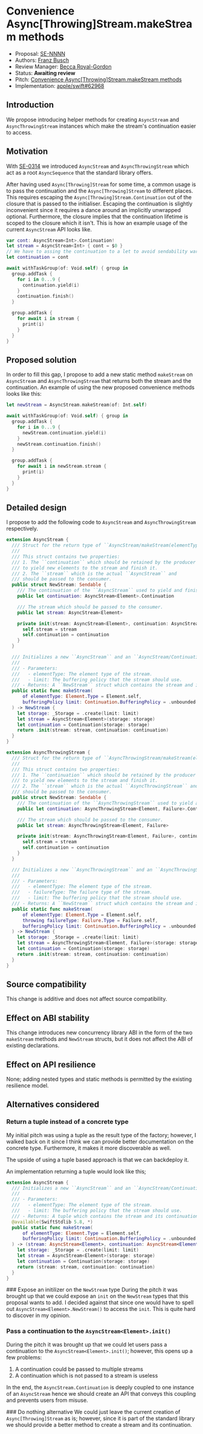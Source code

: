 # Convenience Async[Throwing]Stream.makeStream methods

* Proposal: [SE-NNNN](NNNN-async-stream-factory.md)
* Authors: [Franz Busch](https://github.com/FranzBusch)
* Review Manager: [Becca Royal-Gordon](https://github.com/beccadax)
* Status: **Awaiting review**
* Pitch: [Convenience Async[Throwing]Stream.makeStream methods](https://forums.swift.org/t/pitch-convenience-async-throwing-stream-makestream-methods/61030)
* Implementation: [apple/swift#62968](https://github.com/apple/swift/pull/62968)

## Introduction

We propose introducing helper methods for creating `AsyncStream` and `AsyncThrowingStream`
instances which make the stream's continuation easier to access.

## Motivation

With [SE-0314](https://github.com/apple/swift-evolution/blob/main/proposals/0314-async-stream.md)
we introduced `AsyncStream` and `AsyncThrowingStream` which act as a root
`AsyncSequence` that the standard library offers.

After having used `Async[Throwing]Stream` for some time, a common usage
is to pass the continuation and the `Async[Throwing]Stream` to different places.
This requires escaping the `Async[Throwing]Stream.Continuation` out of 
the closure that is passed to the initialiser.
Escaping the continuation is slightly inconvenient since it requires a dance
around an implicitly unwrapped optional. Furthermore, the closure implies
that the continuation lifetime is scoped to the closure which it isn't. This is how
an example usage of the current `AsyncStream` API looks like.

```swift
var cont: AsyncStream<Int>.Continuation!
let stream = AsyncStream<Int> { cont = $0 }
// We have to assing the continuation to a let to avoid sendability warnings
let continuation = cont

await withTaskGroup(of: Void.self) { group in
  group.addTask {
    for i in 0...9 {
      continuation.yield(i)
    }
    continuation.finish()
  }

  group.addTask {
    for await i in stream {
      print(i)
    }
  }
}
```

## Proposed solution

In order to fill this gap, I propose to add a new static method `makeStream` on
`AsyncStream` and `AsyncThrowingStream` that returns both the stream
and the continuation. An example of using the new proposed convenience methods looks like this:

```swift
let newStream = AsyncStream.makeStream(of: Int.self)

await withTaskGroup(of: Void.self) { group in
  group.addTask {
    for i in 0...9 {
      newStream.continuation.yield(i)
    }
    newStream.continuation.finish()
  }

  group.addTask {
    for await i in newStream.stream {
      print(i)
    }
  }
}
```

## Detailed design

I propose to add the following code to `AsyncStream` and `AsyncThrowingStream`
respectively.

```swift
extension AsyncStream {
  /// Struct for the return type of ``AsyncStream/makeStream(elementType:limit:)``.
  ///
  /// This struct contains two properties:
  /// 1. The ``continuation`` which should be retained by the producer and is used
  /// to yield new elements to the stream and finish it.
  /// 2. The ``stream`` which is the actual ``AsyncStream`` and
  /// should be passed to the consumer.
  public struct NewStream: Sendable {
    /// The continuation of the ``AsyncStream`` used to yield and finish.
    public let continuation: AsyncStream<Element>.Continuation

    /// The stream which should be passed to the consumer.
    public let stream: AsyncStream<Element>

    private init(stream: AsyncStream<Element>, continuation: AsyncStream<Element>.Continuation) {
      self.stream = stream
      self.continuation = continuation
    }
  }

  /// Initializes a new ``AsyncStream`` and an ``AsyncStream/Continuation``.
  ///
  /// - Parameters:
  ///   - elementType: The element type of the stream.
  ///   - limit: The buffering policy that the stream should use.
  /// - Returns: A ``NewStream`` struct which contains the stream and its continuation.
  public static func makeStream(
      of elementType: Element.Type = Element.self,
      bufferingPolicy limit: Continuation.BufferingPolicy = .unbounded
  ) -> NewStream {
    let storage: _Storage = .create(limit: limit)
    let stream = AsyncStream<Element>(storage: storage)
    let continuation = Continuation(storage: storage)
    return .init(stream: stream, continuation: continuation)
  }
}

extension AsyncThrowingStream {
  /// Struct for the return type of ``AsyncThrowingStream/makeStream(elementType:limit:)``.
  ///
  /// This struct contains two properties:
  /// 1. The ``continuation`` which should be retained by the producer and is used
  /// to yield new elements to the stream and finish it.
  /// 2. The ``stream`` which is the actual ``AsyncThrowingStream`` and
  /// should be passed to the consumer.
  public struct NewStream: Sendable {
    /// The continuation of the ``AsyncThrowingStream`` used to yield and finish.
    public let continuation: AsyncThrowingStream<Element, Failure>.Continuation

    /// The stream which should be passed to the consumer.
    public let stream: AsyncThrowingStream<Element, Failure>

    private init(stream: AsyncThrowingStream<Element, Failure>, continuation: AsyncThrowingStream<Element, Failure>.Continuation) {
      self.stream = stream
      self.continuation = continuation
    }
  }

  /// Initializes a new ``AsyncThrowingStream`` and an ``AsyncThrowingStream/Continuation``.
  ///
  /// - Parameters:
  ///   - elementType: The element type of the stream.
  ///   - failureType: The failure type of the stream.
  ///   - limit: The buffering policy that the stream should use.
  /// - Returns: A ``NewStream`` struct which contains the stream and its continuation.
  public static func makeStream(
      of elementType: Element.Type = Element.self,
      throwing failureType: Failure.Type = Failure.self,
      bufferingPolicy limit: Continuation.BufferingPolicy = .unbounded
  ) -> NewStream {
    let storage: _Storage = .create(limit: limit)
    let stream = AsyncThrowingStream<Element, Failure>(storage: storage)
    let continuation = Continuation(storage: storage)
    return .init(stream: stream, continuation: continuation)
  }
}
```

## Source compatibility
This change is additive and does not affect source compatibility.

## Effect on ABI stability
This change introduces new concurrency library ABI in the form of the two `makeStream` methods and `NewStream` structs, but it does not affect the ABI of existing declarations.

## Effect on API resilience
None; adding nested types and static methods is permitted by the existing resilience model.

## Alternatives considered

### Return a tuple instead of a concrete type
My initial pitch was using a tuple as the result type of the factory;
however, I walked back on it since I think we can provide better documentation on
the concrete type. Furthermore, it makes it more discoverable as well.

The upside of using a tuple based approach is that we can backdeploy it. 

An implementation returning a tuple would look like this;

```swift
extension AsyncStream {
  /// Initializes a new ``AsyncStream`` and an ``AsyncStream/Continuation``.
  ///
  /// - Parameters:
  ///   - elementType: The element type of the stream.
  ///   - limit: The buffering policy that the stream should use.
  /// - Returns: A tuple which contains the stream and its continuation.
  @available(SwiftStdlib 5.8, *)
  public static func makeStream(
      of elementType: Element.Type = Element.self,
      bufferingPolicy limit: Continuation.BufferingPolicy = .unbounded
  ) -> (stream: AsyncStream<Element>, continuation: AsyncStream<Element>.Continuation) {
    let storage: _Storage = .create(limit: limit)
    let stream = AsyncStream<Element>(storage: storage)
    let continuation = Continuation(storage: storage)
    return (stream: stream, continuation: continuation)
  }
}
```

### Expose an initilizer on the `NewStream` type
During the pitch it was brought up that we could expose an `init` on the `NewStream` types
that this proposal wants to add. I decided against that since one would have to spell out
`AsyncStream<Element>.NewStream()` to access the `init`. This is quite hard to discover in
my opinion.

### Pass a continuation to the `AsyncStream<Element>.init()`
During the pitch it was brought up that we could let users pass a continuation to the
`AsyncStream<Element>.init()`; however, this opens up a few problems:
1. A continuation could be passed to multiple streams
2. A continuation which is not passed to a stream is useless

In the end, the `AsyncStream.Continuation` is deeply coupled to one instance of an
`AsyncStream` hence we should create an API that conveys this coupling and prevents
users from misuse. 

### Do nothing alternative
We could just leave the current creation of `Async[Throwing]Stream` as is;
however, since it is part of the standard library we should provide
a better method to create a stream and its continuation.